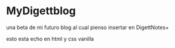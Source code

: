 # MyDigettblog
una beta de mi futuro blog al cual pienso insertar en DigettNotes+

esto esta echo en html y css vanilla
